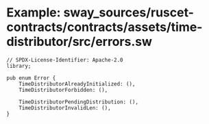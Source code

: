 # Example: sway_sources/ruscet-contracts/contracts/assets/time-distributor/src/errors.sw

```sway
// SPDX-License-Identifier: Apache-2.0
library;

pub enum Error {
    TimeDistributorAlreadyInitialized: (),
    TimeDistributorForbidden: (),

    TimeDistributorPendingDistribution: (),
    TimeDistributorInvalidLen: (),
}
```
